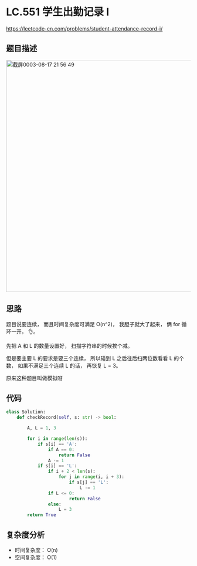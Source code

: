 LC.551 学生出勤记录 I
====
https://leetcode-cn.com/problems/student-attendance-record-i/

## 题目描述
<img width="633" alt="截屏0003-08-17 21 56 49" src="https://user-images.githubusercontent.com/10908630/129729823-108a8ad1-bec3-4710-b621-5dbb6f6b20b3.png">

## 思路
题目说要连续， 而且时间复杂度可满足 O(n^2)， 我胆子就大了起来， 俩 for 循环一开， 👌。

先把 A 和 L 的数量设置好， 扫描字符串的时候挨个减。

但是要主要 L 的要求是要三个连续， 所以碰到 L 之后往后扫两位数看看 L 的个数， 如果不满足三个连续 L 的话， 再恢复 L = 3。

原来这种题目叫做模拟呀

## 代码
```python
class Solution:
    def checkRecord(self, s: str) -> bool:

        A, L = 1, 3

        for i in range(len(s)):
            if s[i] == 'A':
                if A == 0:
                    return False
                A -= 1
            if s[i] == 'L':
                if i + 2 < len(s):
                    for j in range(i, i + 3):
                        if s[j] == 'L':
                            L -= 1
                if L <= 0:
                        return False
                else: 
                    L = 3
        return True
```

## 复杂度分析
- 时间复杂度： O(n)
- 空间复杂度： O(1)
